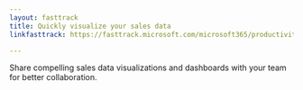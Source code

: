 ```yaml
---
layout: fasttrack
title: Quickly visualize your sales data
linkfasttrack: https://fasttrack.microsoft.com/microsoft365/productivitylibrary/Quickly-visualize-your-sales-data 

---
```

Share compelling sales data visualizations and dashboards with your team for better collaboration.